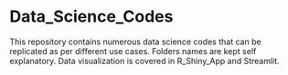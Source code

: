 # Data_Science_Codes
This repository contains numerous data science codes that can be replicated as per different use cases.
Folders names are kept self explanatory.
Data visualization is covered in R_Shiny_App and Streamlit.
